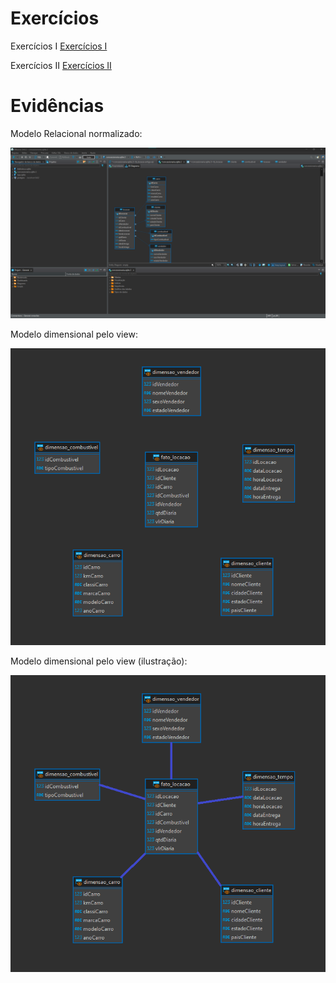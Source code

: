 # Exercícios


Exercícios I
[Exercícios I](exercicios/Exercícios_1)

Exercícios II
[Exercícios II](exercicios/Exercícios_2)


# Evidências

Modelo Relacional normalizado:

![Evidencia 1](evidencias/Diagrama.png)

Modelo dimensional pelo view:   

![Evidencia 2](evidencias/Modelo_dimensional.png)

Modelo dimensional pelo view (ilustração):

![Evidencia 3](evidencias/Modelo_dimensional2.png)





